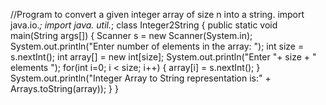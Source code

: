 //Program to convert a given integer array of size n into a string.
import java.io.*;
import java. util.*;
class Integer2String
{
public static void main(String args[])
{
	Scanner s = new Scanner(System.in);
	System.out.println("Enter number of elements in the array: ");
	int size = s.nextInt();
	int array[] = new int[size];
	System.out.println("Enter "+ size + " elements ");
	for(int i=0; i < size; i++)
	{
		array[i] = s.nextInt();
	}
	System.out.println("Integer Array to String representation is:" + Arrays.toString(array));
}
}
